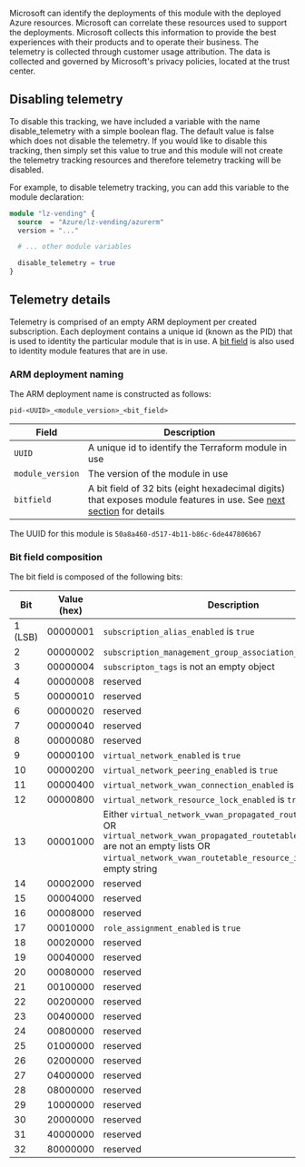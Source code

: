 <!-- markdownlint-disable MD041 -->
Microsoft can identify the deployments of this module with the deployed Azure resources.
Microsoft can correlate these resources used to support the deployments.
Microsoft collects this information to provide the best experiences with their products and to operate their business.
The telemetry is collected through customer usage attribution. The data is collected and governed by Microsoft's privacy policies, located at the trust center.

## Disabling telemetry

To disable this tracking, we have included a variable with the name disable_telemetry with a simple boolean flag.
The default value is false which does not disable the telemetry.
If you would like to disable this tracking, then simply set this value to true and this module will not create the telemetry tracking resources and therefore telemetry tracking will be disabled.

For example, to disable telemetry tracking, you can add this variable to the module declaration:

```terraform
module "lz-vending" {
  source  = "Azure/lz-vending/azurerm"
  version = "..."

  # ... other module variables

  disable_telemetry = true
}
```

## Telemetry details

Telemetry is comprised of an empty ARM deployment per created subscription.
Each deployment contains a unique id (known as the PID) that is used to identity the particular module that is in use.
A [bit field][bit_field] is also used to identity module features that are in use.

### ARM deployment naming

The ARM deployment name is constructed as follows:

`pid-<UUID>_<module_version>_<bit_field>`

| Field | Description |
| - | - |
| `UUID` | A unique id to identify the Terraform module in use |
| `module_version` | The version of the module in use |
| `bitfield` | A bit field of 32 bits (eight hexadecimal digits) that exposes module features in use. See [next section](#bit-field-composition) for details |

The UUID for this module is `50a8a460-d517-4b11-b86c-6de447806b67`

### Bit field composition

The bit field is composed of the following bits:

| Bit | Value (hex) | Description |
| - | - | - |
| 1 (LSB) | 00000001 | `subscription_alias_enabled` is `true` |
| 2 | 00000002 | `subscription_management_group_association_enabled` is `true` |
| 3 | 00000004 | `subscripton_tags` is not an empty object |
| 4 | 00000008 | reserved |
| 5 | 00000010 | reserved |
| 6 | 00000020 | reserved |
| 7 | 00000040 | reserved |
| 8 | 00000080 | reserved |
| 9 | 00000100 | `virtual_network_enabled` is `true` |
| 10 | 00000200 | `virtual_network_peering_enabled` is `true` |
| 11 | 00000400 | `virtual_network_vwan_connection_enabled` is `true` |
| 12 | 00000800 | `virtual_network_resource_lock_enabled` is `true` |
| 13 | 00001000 | Either `virtual_network_vwan_propagated_routetables_labels` OR `virtual_network_vwan_propagated_routetables_resource_ids` are not an empty lists OR `virtual_network_vwan_routetable_resource_id` is not an empty string |
| 14 | 00002000 | reserved |
| 15 | 00004000 | reserved |
| 16 | 00008000 | reserved |
| 17 | 00010000 | `role_assignment_enabled` is `true` |
| 18 | 00020000 | reserved|
| 19 | 00040000 | reserved|
| 20 | 00080000 | reserved |
| 21 | 00100000 | reserved |
| 22 | 00200000 | reserved |
| 23 | 00400000 | reserved |
| 24 | 00800000 | reserved |
| 25 | 01000000 | reserved |
| 26 | 02000000 | reserved |
| 27 | 04000000 | reserved |
| 28 | 08000000 | reserved |
| 29 | 10000000 | reserved |
| 30 | 20000000 | reserved |
| 31 | 40000000 | reserved |
| 32 | 80000000 | reserved |

[comment]: # (Link labels below, please sort a-z, thanks!)

[bit_field]: https://en.wikipedia.org/wiki/Bit_field
